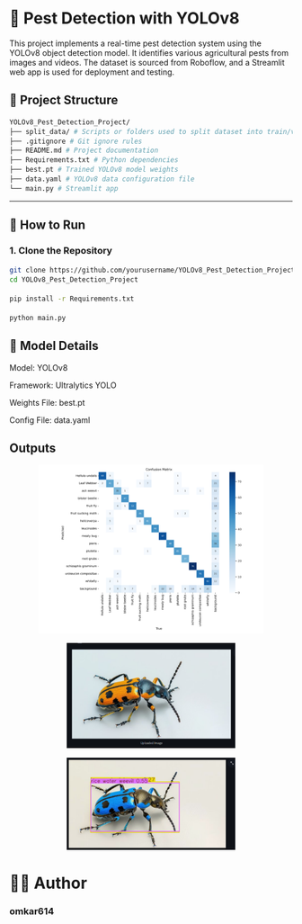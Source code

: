 

# 🐛 Pest Detection with YOLOv8

This project implements a real-time pest detection system using the YOLOv8 object detection model. It identifies various agricultural pests from images and videos. The dataset is sourced from Roboflow, and a Streamlit web app is used for deployment and testing.

## 📁 Project Structure
```bash
YOLOv8_Pest_Detection_Project/
├── split_data/ # Scripts or folders used to split dataset into train/val/test
├── .gitignore # Git ignore rules
├── README.md # Project documentation
├── Requirements.txt # Python dependencies
├── best.pt # Trained YOLOv8 model weights
├── data.yaml # YOLOv8 data configuration file
└── main.py # Streamlit app
```


---

## 🚀 How to Run

### 1. Clone the Repository
```bash
git clone https://github.com/yourusername/YOLOv8_Pest_Detection_Project.git
cd YOLOv8_Pest_Detection_Project

pip install -r Requirements.txt

python main.py

```

## 🧠 Model Details
Model: YOLOv8

Framework: Ultralytics YOLO

Weights File: best.pt

Config File: data.yaml

## Outputs

<p align="center">
  <img src="output_input/confusion_matrix.png" alt="Confusion Matrix" width="400"/>
</p>

<p align="center">
  <img src="output_input/input.png" alt="Input Image" width="300"/>
</p>

<p align="center">
  <img src="output_input/output.png" alt="Detection Output" width="300"/>
</p>



# 🧑‍💻 Author
### omkar614 
